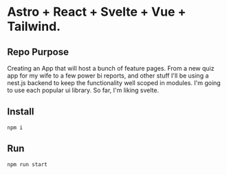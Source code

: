 # Astro + React + Svelte + Vue + Tailwind. 

## Repo Purpose
Creating an App that will host a bunch of feature pages. From a new quiz app for my wife to a few power bi reports, and other stuff
I'll be using a nest.js backend to keep the functionality well scoped in modules.  I'm going to use each popular ui library.  So far, I'm liking svelte.


## Install
`npm i`

## Run
`npm run start`

